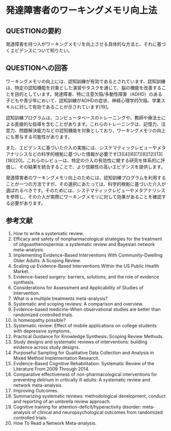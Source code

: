 # 発達障害者のワーキングメモリ向上法
## QUESTIONの要約
発達障害を持つ人がワーキングメモリを向上させる具体的な方法と、それに基づくエビデンスについて知りたい。

## QUESTIONへの回答
ワーキングメモリの向上には、認知訓練が有効であるとされています。認知訓練は、特定の認知機能を対象とした演習やタスクを通じて、脳の機能を改善することを目的としています。発達障害、特に注意欠陥/多動性障害（ADHD）のある子どもや青少年において、認知訓練がADHDの症状、神経心理学的欠陥、学業スキルに対して有効であることが示されています[19]。

認知訓練プログラムは、コンピュータベースのトレーニングや、教師や療法士による直接的な指導を含むことがあります。これらのトレーニングは、記憶力、注意力、問題解決能力などの認知機能を対象としており、ワーキングメモリの向上にも寄与する可能性があります。

また、エビデンスに基づいた介入の実施には、システマティックレビューやメタアナリシスなどの科学的根拠に基づいた情報が必要です[3][4][6][7][8][12][13][18][20]。これらのレビューは、特定の介入の有効性に関する研究を体系的に評価し、その結果を統合することで、より信頼性の高いエビデンスを提供します。

発達障害者のワーキングメモリ向上のためには、認知訓練プログラムを利用することが一つの方法ですが、その選択にあたっては、科学的根拠に基づいた介入が選ばれるべきです。そのためには、システマティックレビューやメタアナリシスを参照し、その介入が実際にワーキングメモリに対して効果があることを確認する必要があります。

## 参考文献
1. How to write a systematic review.
2. Efficacy and safety of nonpharmacological strategies for the treatment of oligoasthenospermia: a systematic review and Bayesian network meta-analysis.
3. Implementing Evidence-Based Interventions With Community-Dwelling Older Adults: A Scoping Review.
4. Scaling up Evidence-Based Interventions Within the US Public Health Market.
5. Evidence-based surgery: barriers, solutions, and the role of evidence synthesis.
6. Considerations for Assessment and Applicability of Studies of Intervention.
7. What is a multiple treatments meta-analysis?
8. Systematic and scoping reviews: A comparison and overview.
9. Evidence-based medicine-When observational studies are better than randomized controlled trials.
10. Is homeopathy possible?
11. Systematic review: Effect of mobile applications on college students with depressive symptoms.
12. Practical Guidance for Knowledge Synthesis: Scoping Review Methods.
13. Study designs and systematic reviews of interventions: building evidence across study designs.
14. Purposeful Sampling for Qualitative Data Collection and Analysis in Mixed Method Implementation Research.
15. Evidence-Based Cognitive Rehabilitation: Systematic Review of the Literature From 2009 Through 2014.
16. Comparative effectiveness of non-pharmacological interventions for preventing delirium in critically ill adults: A systematic review and network meta-analysis.
17. Improving Outcomes.
18. Summarizing systematic reviews: methodological development, conduct and reporting of an umbrella review approach.
19. Cognitive training for attention-deficit/hyperactivity disorder: meta-analysis of clinical and neuropsychological outcomes from randomized controlled trials.
20. How To Read a Network Meta-analysis.